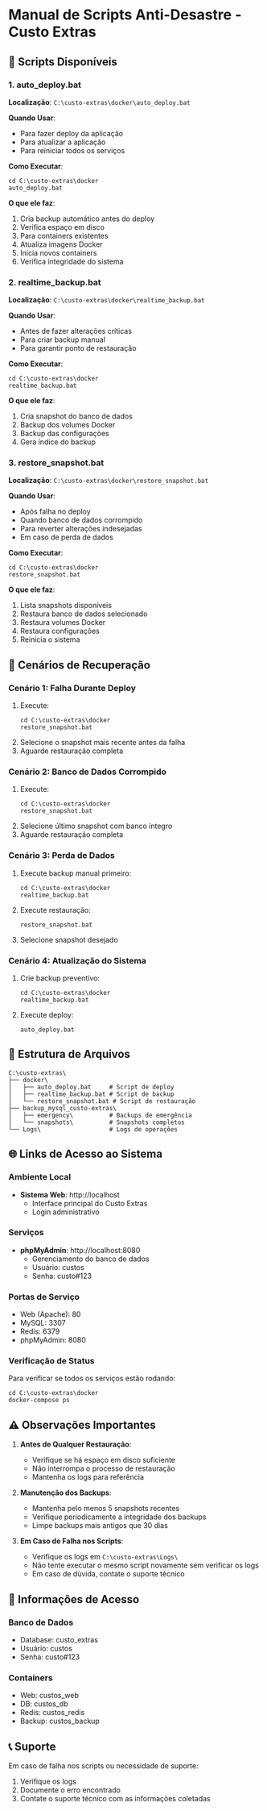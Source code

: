 # Manual de Scripts Anti-Desastre - Custo Extras

## 📜 Scripts Disponíveis

### 1. auto_deploy.bat
**Localização**: `C:\custo-extras\docker\auto_deploy.bat`

**Quando Usar**:
- Para fazer deploy da aplicação
- Para atualizar a aplicação
- Para reiniciar todos os serviços

**Como Executar**:
```batch
cd C:\custo-extras\docker
auto_deploy.bat
```

**O que ele faz**:
1. Cria backup automático antes do deploy
2. Verifica espaço em disco
3. Para containers existentes
4. Atualiza imagens Docker
5. Inicia novos containers
6. Verifica integridade do sistema

### 2. realtime_backup.bat
**Localização**: `C:\custo-extras\docker\realtime_backup.bat`

**Quando Usar**:
- Antes de fazer alterações críticas
- Para criar backup manual
- Para garantir ponto de restauração

**Como Executar**:
```batch
cd C:\custo-extras\docker
realtime_backup.bat
```

**O que ele faz**:
1. Cria snapshot do banco de dados
2. Backup dos volumes Docker
3. Backup das configurações
4. Gera índice do backup

### 3. restore_snapshot.bat
**Localização**: `C:\custo-extras\docker\restore_snapshot.bat`

**Quando Usar**:
- Após falha no deploy
- Quando banco de dados corrompido
- Para reverter alterações indesejadas
- Em caso de perda de dados

**Como Executar**:
```batch
cd C:\custo-extras\docker
restore_snapshot.bat
```

**O que ele faz**:
1. Lista snapshots disponíveis
2. Restaura banco de dados selecionado
3. Restaura volumes Docker
4. Restaura configurações
5. Reinicia o sistema

## 🚨 Cenários de Recuperação

### Cenário 1: Falha Durante Deploy
1. Execute:
   ```batch
   cd C:\custo-extras\docker
   restore_snapshot.bat
   ```
2. Selecione o snapshot mais recente antes da falha
3. Aguarde restauração completa

### Cenário 2: Banco de Dados Corrompido
1. Execute:
   ```batch
   cd C:\custo-extras\docker
   restore_snapshot.bat
   ```
2. Selecione último snapshot com banco íntegro
3. Aguarde restauração completa

### Cenário 3: Perda de Dados
1. Execute backup manual primeiro:
   ```batch
   cd C:\custo-extras\docker
   realtime_backup.bat
   ```
2. Execute restauração:
   ```batch
   restore_snapshot.bat
   ```
3. Selecione snapshot desejado

### Cenário 4: Atualização do Sistema
1. Crie backup preventivo:
   ```batch
   cd C:\custo-extras\docker
   realtime_backup.bat
   ```
2. Execute deploy:
   ```batch
   auto_deploy.bat
   ```

## 📁 Estrutura de Arquivos

```
C:\custo-extras\
├── docker\
│   ├── auto_deploy.bat     # Script de deploy
│   ├── realtime_backup.bat # Script de backup
│   └── restore_snapshot.bat # Script de restauração
├── backup_mysql_custo-extras\
│   ├── emergency\          # Backups de emergência
│   └── snapshots\          # Snapshots completos
└── Logs\                   # Logs de operações
```

## 🌐 Links de Acesso ao Sistema

### Ambiente Local
- **Sistema Web**: http://localhost
  - Interface principal do Custo Extras
  - Login administrativo

### Serviços
- **phpMyAdmin**: http://localhost:8080
  - Gerenciamento do banco de dados
  - Usuário: custos
  - Senha: custo#123

### Portas de Serviço
- Web (Apache): 80
- MySQL: 3307
- Redis: 6379
- phpMyAdmin: 8080

### Verificação de Status
Para verificar se todos os serviços estão rodando:
```batch
cd C:\custo-extras\docker
docker-compose ps
```

## ⚠️ Observações Importantes

1. **Antes de Qualquer Restauração**:
   - Verifique se há espaço em disco suficiente
   - Não interrompa o processo de restauração
   - Mantenha os logs para referência

2. **Manutenção dos Backups**:
   - Mantenha pelo menos 5 snapshots recentes
   - Verifique periodicamente a integridade dos backups
   - Limpe backups mais antigos que 30 dias

3. **Em Caso de Falha nos Scripts**:
   - Verifique os logs em `C:\custo-extras\Logs\`
   - Não tente executar o mesmo script novamente sem verificar os logs
   - Em caso de dúvida, contate o suporte técnico

## 🔐 Informações de Acesso

### Banco de Dados
- Database: custo_extras
- Usuário: custos
- Senha: custo#123

### Containers
- Web: custos_web
- DB: custos_db
- Redis: custos_redis
- Backup: custos_backup

## 📞 Suporte

Em caso de falha nos scripts ou necessidade de suporte:
1. Verifique os logs
2. Documente o erro encontrado
3. Contate o suporte técnico com as informações coletadas
